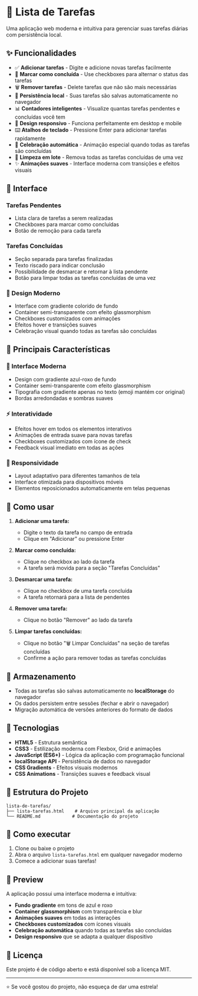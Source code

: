 # 📝 Lista de Tarefas

Uma aplicação web moderna e intuitiva para gerenciar suas tarefas diárias com persistência local.

## ✨ Funcionalidades

-   ✅ **Adicionar tarefas** - Digite e adicione novas tarefas facilmente
-   🔄 **Marcar como concluída** - Use checkboxes para alternar o status das tarefas
-   🗑️ **Remover tarefas** - Delete tarefas que não são mais necessárias
-   💾 **Persistência local** - Suas tarefas são salvas automaticamente no navegador
-   📊 **Contadores inteligentes** - Visualize quantas tarefas pendentes e concluídas você tem
-   📱 **Design responsivo** - Funciona perfeitamente em desktop e mobile
-   ⌨️ **Atalhos de teclado** - Pressione Enter para adicionar tarefas rapidamente
-   🎉 **Celebração automática** - Animação especial quando todas as tarefas são concluídas
-   🧹 **Limpeza em lote** - Remova todas as tarefas concluídas de uma vez
-   ✨ **Animações suaves** - Interface moderna com transições e efeitos visuais

## 🎨 Interface

### Tarefas Pendentes

-   Lista clara de tarefas a serem realizadas
-   Checkboxes para marcar como concluídas
-   Botão de remoção para cada tarefa

### Tarefas Concluídas

-   Seção separada para tarefas finalizadas
-   Texto riscado para indicar conclusão
-   Possibilidade de desmarcar e retornar à lista pendente
-   Botão para limpar todas as tarefas concluídas de uma vez

### 🎨 Design Moderno

-   Interface com gradiente colorido de fundo
-   Container semi-transparente com efeito glassmorphism
-   Checkboxes customizados com animações
-   Efeitos hover e transições suaves
-   Celebração visual quando todas as tarefas são concluídas

## 🎯 Principais Características

### 🎨 Interface Moderna

-   Design com gradiente azul-roxo de fundo
-   Container semi-transparente com efeito glassmorphism
-   Tipografia com gradiente apenas no texto (emoji mantém cor original)
-   Bordas arredondadas e sombras suaves

### ⚡ Interatividade

-   Efeitos hover em todos os elementos interativos
-   Animações de entrada suave para novas tarefas
-   Checkboxes customizados com ícone de check
-   Feedback visual imediato em todas as ações

### 📱 Responsividade

-   Layout adaptativo para diferentes tamanhos de tela
-   Interface otimizada para dispositivos móveis
-   Elementos reposicionados automaticamente em telas pequenas

## 🚀 Como usar

1. **Adicionar uma tarefa:**

    - Digite o texto da tarefa no campo de entrada
    - Clique em "Adicionar" ou pressione Enter

2. **Marcar como concluída:**

    - Clique no checkbox ao lado da tarefa
    - A tarefa será movida para a seção "Tarefas Concluídas"

3. **Desmarcar uma tarefa:**

    - Clique no checkbox de uma tarefa concluída
    - A tarefa retornará para a lista de pendentes

4. **Remover uma tarefa:**

    - Clique no botão "Remover" ao lado da tarefa

5. **Limpar tarefas concluídas:**
    - Clique no botão "🗑️ Limpar Concluídas" na seção de tarefas concluídas
    - Confirme a ação para remover todas as tarefas concluídas

## 💾 Armazenamento

-   Todas as tarefas são salvas automaticamente no **localStorage** do navegador
-   Os dados persistem entre sessões (fechar e abrir o navegador)
-   Migração automática de versões anteriores do formato de dados

## 🔧 Tecnologias

-   **HTML5** - Estrutura semântica
-   **CSS3** - Estilização moderna com Flexbox, Grid e animações
-   **JavaScript (ES6+)** - Lógica da aplicação com programação funcional
-   **localStorage API** - Persistência de dados no navegador
-   **CSS Gradients** - Efeitos visuais modernos
-   **CSS Animations** - Transições suaves e feedback visual

## 🎯 Estrutura do Projeto

```
lista-de-tarefas/
├── lista-tarefas.html    # Arquivo principal da aplicação
└── README.md            # Documentação do projeto
```

## 🚀 Como executar

1. Clone ou baixe o projeto
2. Abra o arquivo `lista-tarefas.html` em qualquer navegador moderno
3. Comece a adicionar suas tarefas!

## 📸 Preview

A aplicação possui uma interface moderna e intuitiva:

-   **Fundo gradiente** em tons de azul e roxo
-   **Container glassmorphism** com transparência e blur
-   **Animações suaves** em todas as interações
-   **Checkboxes customizados** com ícones visuais
-   **Celebração automática** quando todas as tarefas são concluídas
-   **Design responsivo** que se adapta a qualquer dispositivo

## 📄 Licença

Este projeto é de código aberto e está disponível sob a licença MIT.

---

⭐ Se você gostou do projeto, não esqueça de dar uma estrela!

